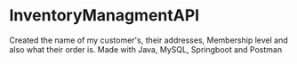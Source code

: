 # InventoryManagmentAPI
Created the name of my customer's, their addresses, Membership level and also what their order is. Made with Java, MySQL, Springboot and Postman
